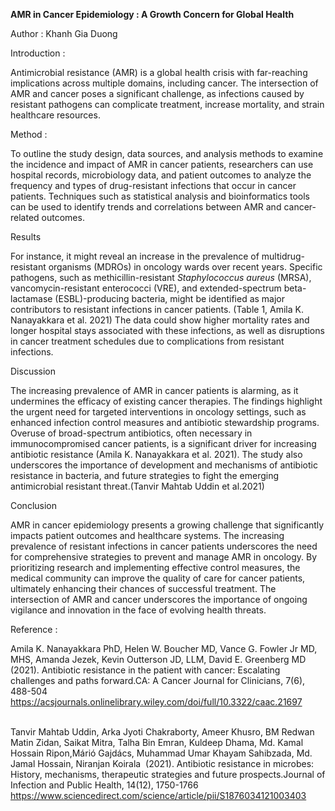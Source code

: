<!--StartFragment-->

**AMR in Cancer Epidemiology : A Growth Concern for Global Health**

Author : Khanh Gia Duong

Introduction : 

Antimicrobial resistance (AMR) is a global health crisis with far-reaching implications across multiple domains, including cancer. The intersection of AMR and cancer poses a significant challenge, as infections caused by resistant pathogens can complicate treatment, increase mortality, and strain healthcare resources.

Method : 

To outline the study design, data sources, and analysis methods to examine the incidence and impact of AMR in cancer patients, researchers can use hospital records, microbiology data, and patient outcomes to analyze the frequency and types of drug-resistant infections that occur in cancer patients. Techniques such as statistical analysis and bioinformatics tools can be used to identify trends and correlations between AMR and cancer-related outcomes.

Results

For instance, it might reveal an increase in the prevalence of multidrug-resistant organisms (MDROs) in oncology wards over recent years. Specific pathogens, such as methicillin-resistant _Staphylococcus aureus_ (MRSA), vancomycin-resistant enterococci (VRE), and extended-spectrum beta-lactamase (ESBL)-producing bacteria, might be identified as major contributors to resistant infections in cancer patients. (Table 1, Amila K. Nanayakkara et al. 2021) The data could show higher mortality rates and longer hospital stays associated with these infections, as well as disruptions in cancer treatment schedules due to complications from resistant infections.

Discussion

The increasing prevalence of AMR in cancer patients is alarming, as it undermines the efficacy of existing cancer therapies. The findings highlight the urgent need for targeted interventions in oncology settings, such as enhanced infection control measures and antibiotic stewardship programs. Overuse of broad-spectrum antibiotics, often necessary in immunocompromised cancer patients, is a significant driver for increasing antibiotic resistance (Amila K. Nanayakkara et al. 2021). The study also underscores the importance of development and mechanisms of antibiotic resistance in bacteria, and future strategies to fight the emerging antimicrobial resistant threat.(Tanvir Mahtab Uddin et al.2021)

Conclusion

AMR in cancer epidemiology presents a growing challenge that significantly impacts patient outcomes and healthcare systems. The increasing prevalence of resistant infections in cancer patients underscores the need for comprehensive strategies to prevent and manage AMR in oncology. By prioritizing research and implementing effective control measures, the medical community can improve the quality of care for cancer patients, ultimately enhancing their chances of successful treatment. The intersection of AMR and cancer underscores the importance of ongoing vigilance and innovation in the face of evolving health threats.

Reference : 

Amila K. Nanayakkara PhD, Helen W. Boucher MD, Vance G. Fowler Jr MD, MHS, Amanda Jezek, Kevin Outterson JD, LLM, David E. Greenberg MD (2021). Antibiotic resistance in the patient with cancer: Escalating challenges and paths forward.CA: A Cancer Journal for Clinicians, 7(6), 488-504 <https://acsjournals.onlinelibrary.wiley.com/doi/full/10.3322/caac.21697>

\
Tanvir Mahtab Uddin, Arka Jyoti Chakraborty, Ameer Khusro, BM Redwan Matin Zidan, Saikat Mitra, Talha Bin Emran, Kuldeep Dhama, Md. Kamal Hossain Ripon,Márió Gajdács, Muhammad Umar Khayam Sahibzada, Md. Jamal Hossain, Niranjan Koirala  (2021). Antibiotic resistance in microbes: History, mechanisms, therapeutic strategies and future prospects.Journal of Infection and Public Health, 14(12), 1750-1766 <https://www.sciencedirect.com/science/article/pii/S1876034121003403>

<!--EndFragment-->
